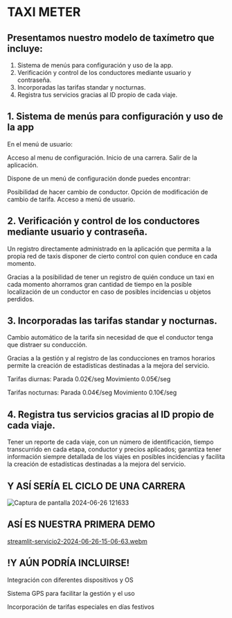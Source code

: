 
# TAXI METER
## Presentamos nuestro modelo de **taxímetro** que incluye: 

1. Sistema de menús para configuración y uso de la app.
2. Verificación y control de los conductores mediante usuario y contraseña.
3. Incorporadas las tarifas standar y nocturnas.
4. Registra tus servicios gracias al ID propio de cada viaje.


## 1. Sistema de menús para configuración y uso de la app

En el menú de usuario:

Acceso al menu de configuración.
Inicio de una carrera.
Salir de la aplicación.

Dispone de un menú de configuración donde puedes encontrar:

Posibilidad de hacer cambio de conductor.
Opción de modificación de cambio de tarifa. 
Acceso a menú de usuario.

## 2. Verificación y control de los conductores mediante usuario y contraseña.

Un registro directamente administrado en la aplicación que permita a la propia red de taxis disponer de cierto control con quien conduce en cada momento. 

Gracias a la posibilidad de tener un registro de quién conduce un taxi en cada momento ahorramos gran cantidad de tiempo en la posible localización de un conductor en caso de posibles incidencias u objetos perdidos. 

## 3. Incorporadas las tarifas standar y nocturnas.

Cambio automático de la tarifa sin necesidad de que el conductor tenga que distraer su conducción.

Gracias a la gestión y al registro de las conducciones en tramos horarios permite la creación de estadísticas destinadas a la mejora del servicio. 

Tarifas diurnas: 
Parada 0.02€/seg
Movimiento 0.05€/seg

Tarifas nocturnas:
Parada 0.04€/seg
Movimiento 0.10€/seg

## 4. Registra tus servicios gracias al ID propio de cada viaje.

Tener un reporte de cada viaje, con un número de identificación, tiempo transcurrido en cada etapa, conductor y precios aplicados; garantiza tener información siempre detallada de los viajes en posibles incidencias y facilita la creación de estadísticas destinadas a la mejora del servicio.

## Y ASÍ SERÍA EL CICLO DE UNA CARRERA

![Captura de pantalla 2024-06-26 121633](https://github.com/AI-School-F5-P3/Grupo2_Taxi/assets/162979572/25ed3218-7d0e-49e3-8505-76af24d69865)

## ASÍ ES NUESTRA PRIMERA DEMO
[streamlit-servicio2-2024-06-26-15-06-63.webm](https://github.com/AI-School-F5-P3/Grupo2_Taxi/assets/160593732/42a95c60-ba2b-4f34-9bf8-fc377bccc058)


## !Y AÚN PODRÍA INCLUIRSE!

Integración con diferentes dispositivos y OS

Sistema GPS para facilitar la gestión y el uso

Incorporación de tarifas especiales en días festivos
